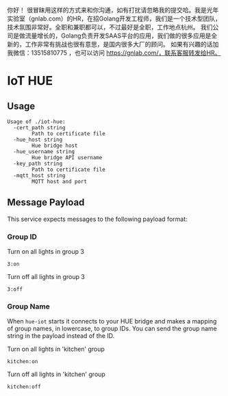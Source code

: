 你好！
很冒昧用这样的方式来和你沟通，如有打扰请忽略我的提交哈。我是光年实验室（gnlab.com）的HR，在招Golang开发工程师，我们是一个技术型团队，技术氛围非常好。全职和兼职都可以，不过最好是全职，工作地点杭州。
我们公司是做流量增长的，Golang负责开发SAAS平台的应用，我们做的很多应用是全新的，工作非常有挑战也很有意思，是国内很多大厂的顾问。
如果有兴趣的话加我微信：13515810775  ，也可以访问 https://gnlab.com/，联系客服转发给HR。
# IoT HUE

## Usage
```
Usage of ./iot-hue:
  -cert_path string
    	Path to certificate file
  -hue_host string
    	Hue bridge host
  -hue_username string
    	Hue bridge API username
  -key_path string
    	Path to certificate file
  -mqtt_host string
    	MQTT host and port
```

## Message Payload
This service expects messages to the following payload format:

### Group ID
Turn on all lights in group 3
```
3:on
```

Turn off all lights in group 3
```
3:off
```

### Group Name
When `hue-iot` starts it connects to your HUE bridge and makes a mapping of group names, in lowercase, to group IDs. You can send the group name string in the payload instead of the ID.

Turn on all lights in 'kitchen' group
```
kitchen:on
```

Turn off all lights in 'kitchen' group
```
kitchen:off
```
